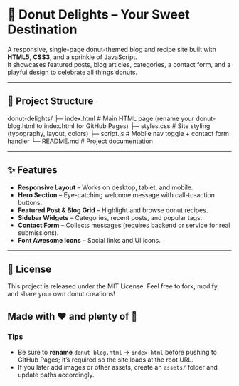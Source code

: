 # 🍩 Donut Delights – Your Sweet Destination

A responsive, single-page donut-themed blog and recipe site built with **HTML5**, **CSS3**, and a sprinkle of JavaScript.  
It showcases featured posts, blog articles, categories, a contact form, and a playful design to celebrate all things donuts.

---

## 📂 Project Structure
donut-delights/
├─ index.html # Main HTML page (rename your donut-blog.html to index.html for GitHub Pages)
├─ styles.css # Site styling (typography, layout, colors)
├─ script.js # Mobile nav toggle + contact form handler
└─ README.md # Project documentation

---

## ✨ Features

- **Responsive Layout** – Works on desktop, tablet, and mobile.
- **Hero Section** – Eye-catching welcome message with call-to-action buttons.
- **Featured Post & Blog Grid** – Highlight and browse donut recipes.
- **Sidebar Widgets** – Categories, recent posts, and popular tags.
- **Contact Form** – Collects messages (requires backend or service for real submissions).
- **Font Awesome Icons** – Social links and UI icons.

---

## 📜 License

This project is released under the MIT License.
Feel free to fork, modify, and share your own donut creations!

## Made with ❤️ and plenty of 🍩
### Tips
- Be sure to **rename** `donut-blog.html` → `index.html` before pushing to GitHub Pages; it’s required so the site loads at the root URL.
- If you later add images or other assets, create an `assets/` folder and update paths accordingly.
